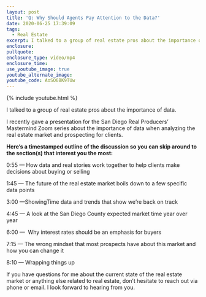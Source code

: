 ```yaml
---
layout: post
title: 'Q: Why Should Agents Pay Attention to the Data?'
date: 2020-06-25 17:39:09
tags:
  - Real Estate
excerpt: I talked to a group of real estate pros about the importance of data.
enclosure:
pullquote:
enclosure_type: video/mp4
enclosure_time:
use_youtube_image: true
youtube_alternate_image:
youtube_code: AoSO6BK9TUw
---
```


{% include youtube.html %}

I talked to a group of real estate pros about the importance of data.

I recently gave a presentation for the San Diego Real Producers’ Mastermind Zoom series about the importance of data when analyzing the real estate market and prospecting for clients.

**Here’s a timestamped outline of the discussion so you can skip around to the section(s) that interest you the most:**

0:55 — How data and real stories work together to help clients make decisions about buying or selling

1:45 — The future of the real estate market boils down to a few specific data points

3:00 —ShowingTime data and trends that show we’re back on track

4:45 — A look at the San Diego County expected market time year over year

6:00 —&nbsp; Why interest rates should be an emphasis for buyers

7:15 — The wrong mindset that most prospects have about this market and how you can change it

8:10 — Wrapping things up

If you have questions for me about the current state of the real estate market or anything else related to real estate, don’t hesitate to reach out via phone or email. I look forward to hearing from you.